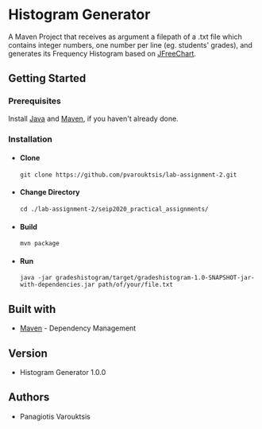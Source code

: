 # Histogram Generator
A Maven Project that receives as argument a filepath of a .txt file which contains integer numbers, one number per line (eg. students' grades), and generates its Frequency Histogram based on [JFreeChart](http://www.jfree.org/jfreechart/).
  
## Getting Started
### Prerequisites
Install [Java](https://www.oracle.com/java/technologies/javase-downloads.html) and [Maven](https://maven.apache.org/), if you haven't already done.

### Installation
- #### Clone 
  ```git clone https://github.com/pvarouktsis/lab-assignment-2.git```
- #### Change Directory
  ```cd ./lab-assignment-2/seip2020_practical_assignments/```
- #### Build
  ```mvn package```
- #### Run
  ```java -jar gradeshistogram/target/gradeshistogram-1.0-SNAPSHOT-jar-with-dependencies.jar path/of/your/file.txt```

## Built with
- [Maven](https://maven.apache.org/) \- Dependency Management

## Version
- Histogram Generator 1.0.0

## Authors
- Panagiotis Varouktsis

